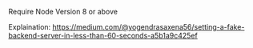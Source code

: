 Require Node Version 8 or above

Explaination: https://medium.com/@yogendrasaxena56/setting-a-fake-backend-server-in-less-than-60-seconds-a5b1a9c425ef
